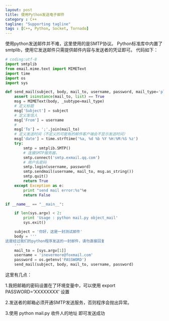 ```yaml
---
layout: post
title: 使用Python发送电子邮件
category : C++
tagline: "Supporting tagline"
tags : [C++, Python, Socket, Tornado]
---
```

使用python发送邮件并不难，这里使用的是SMTP协议。
  Python标准库中内置了smtplib，使用它发送邮件只需提供邮件内容与发送者的凭证即可。
  代码如下：
  

```Python
# coding:utf-8
import smtplib
from email.mime.text import MIMEText
import time
import os
import sys

def send_mail(subject, body, mail_to, username, password, mail_type='plain'):
    assert isinstance(mail_to, list) == True
    msg = MIMEText(body, _subtype=mail_type)
    # 定义标题
    msg['Subject'] = subject
    # 定义发信人
    msg['From'] = username
    # 
    msg['To'] = ';'.join(mail_to)
    # 定义发送时间（不定义的可能有的邮件客户端会不显示发送时间）
    msg['date'] = time.strftime('%a, %d %b %Y %H:%M:%S %z')
    try:
        smtp = smtplib.SMTP()
        # 连接SMTP服务器，
        smtp.connect('smtp.exmail.qq.com')
        # 用户名密码
        smtp.login(username, password)
        smtp.sendmail(username, mail_to, msg.as_string())
        smtp.quit()
        return True
    except Exception as e:
        print "send mail error:%s"%e
        return False

if __name__ == "__main__":

    if len(sys.argv) < 2:
        print 'Usage : python mail.py object_mail'
        sys.exit()

    subject = '你好，这是一封测试邮件'
    body = '''
这是经过我们的python程序发送的一封邮件，请勿直接回复
    '''
    mail_to = [sys.argv[1]]
    username = 'inevermore@foxmail.com'
    password = os.getenv('PASSWORD')
    send_mail(subject, body, mail_to, username, password)
```
		

这里有几点：



  1.我把邮箱的密码设置在了环境变量中，可以使用 export PASSWORD=’XXXXXXXX’ 设置




  2.发送者的邮箱必须开通SMTP发送服务，否则程序会抛出异常。




  3.使用 python mail.py 收件人的地址 即可发送成功 

			